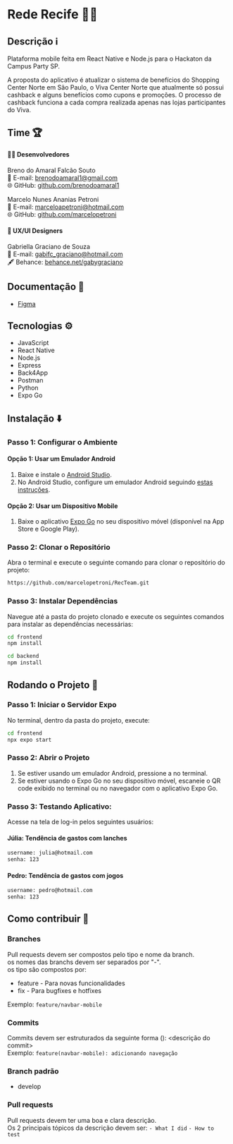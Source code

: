 # Rede Recife 🤝🏼

## Descrição ℹ️

Plataforma mobile feita em React Native e Node.js para o Hackaton da Campus Party SP.

A proposta do aplicativo é atualizar o sistema de benefícios do Shopping Center Norte em São Paulo, o Viva Center Norte que atualmente só possui cashback e alguns benefícios como cupons e promoções. O processo de cashback funciona a cada compra realizada apenas nas lojas participantes do Viva. 

## Time 🏆

#### 👨‍💻 Desenvolvedores

Breno do Amaral Falcão Souto<br/>
📧 E-mail: brenodoamaral1@gmail.com<br/>
🌐 GitHub: [github.com/brenodoamaral1](https://github.com/brenodoamaral1)

Marcelo Nunes Ananias Petroni<br/>
📧 E-mail: marceloapetroni@hotmail.com<br/>
🌐 GitHub: [github.com/marcelopetroni](https://github.com/marcelopetroni)

#### 🎨 UX/UI Designers

Gabriella Graciano de Souza<br/>
📧 E-mail: gabifc_graciano@hotmail.com<br/>
🖋️ Behance: [behance.net/gabygraciano](behance.net/gabygraciano)

## Documentação 📄

- [Figma](https://www.figma.com/design/DdQazTEmBIlEO8VXgFMSwx/Campus-Party-SP?t=BAIHlLq3TXuvYoLL-0)

## Tecnologias ⚙️

- JavaScript
- React Native
- Node.js
- Express
- Back4App
- Postman
- Python
- Expo Go

## Instalação ⬇️

### Passo 1: Configurar o Ambiente

#### Opção 1: Usar um Emulador Android

1. Baixe e instale o [Android Studio](https://developer.android.com/studio).
2. No Android Studio, configure um emulador Android seguindo [estas instruções](https://developer.android.com/studio/run/emulator).

#### Opção 2: Usar um Dispositivo Mobile

1. Baixe o aplicativo [Expo Go](https://expo.dev/client) no seu dispositivo móvel (disponível na App Store e Google Play).

### Passo 2: Clonar o Repositório

Abra o terminal e execute o seguinte comando para clonar o repositório do projeto:
```bash
https://github.com/marcelopetroni/RecTeam.git
```

### Passo 3: Instalar Dependências

Navegue até a pasta do projeto clonado e execute os seguintes comandos para instalar as dependências necessárias:
```bash
cd frontend
npm install

cd backend
npm install
```

## Rodando o Projeto 🏃

### Passo 1: Iniciar o Servidor Expo
No terminal, dentro da pasta do projeto, execute:
```bash
cd frontend
npx expo start
```

### Passo 2: Abrir o Projeto
1. Se estiver usando um emulador Android, pressione a no terminal.
2. Se estiver usando o Expo Go no seu dispositivo móvel, escaneie o QR code exibido no terminal ou no navegador com o aplicativo Expo Go.

### Passo 3: Testando Aplicativo:
Acesse na tela de log-in pelos seguintes usuários:
#### Júlia: Tendência de gastos com lanches
```bash
username: julia@hotmail.com
senha: 123
```
#### Pedro: Tendência de gastos com jogos
```bash
username: pedro@hotmail.com
senha: 123
```

## Como contribuir 🤝
### Branches
Pull requests devem ser compostos pelo tipo e nome da branch.\
os nomes das branchs devem ser separados por "-".\
os tipo são compostos por:
- feature - Para novas funcionalidades
- fix - Para bugfixes e hotfixes

Exemplo: 
`feature/navbar-mobile`

### Commits
Commits devem ser estruturados da seguinte forma <tipo>(<nome-da-branch>): <descrição do commit>\
Exemplo: 
`feature(navbar-mobile): adicionando navegação`

### Branch padrão
- develop

### Pull requests
Pull requests devem ter uma boa e clara descrição.\
Os 2 principais tópicos da descrição devem ser:
`- What I did`
`- How to test`
